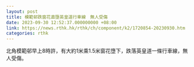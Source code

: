 ```yaml
---
layout: post
title: 模範邨跌窗花直墮英皇道行車線　無人受傷
date: 2023-09-30 12:52:37.000000000 +08:00
link: https://news.rthk.hk/rthk/ch/component/k2/1720854-20230930.htm
categories: rthk
---
```


北角模範邨早上8時許，有大約1米乘1.5米窗花墮下，跌落英皇道一條行車線，無人受傷。
